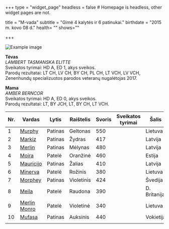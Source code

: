 +++
type = "widget_page"
headless = false  # Homepage is headless, other widget pages are not.

title = "M-vada" 
subtitle = "Gimė 4 kalytės ir 6 patinukai."
birthdate = "2015 m. kovo 08 d."
health= ""
shows=""

+++

![Example image](/img/007.png)

**Tėvas** 
<br/>
_LAMBERT TASMANSKA ELITTE_ 
<br/>
Sveikatos tyrimai: HD A, ED 1, akys sveikos. 
<br/>
Parodų rezultatai: LT CH, LV CH, BY CH, PL CH, LT VCH, LV VCH, Zenenhundų specializuotos parodos veteranų nugalėtojas 2017.

**Mama** 
<br/>
_AMBER BERNCOR_ 
<br/>
Sveikatos tyrimai: HD A, ED 0, akys sveikos. 
<br/>
Parodų rezultatai: LT, BY JCH, LT, BY CH, LT VCH.

| Nr. |    Vardas        | Lytis      |   Raištelis   | Svoris  | Sveikatos tyrimai | Šalis |
|---|----------|----|--------|----|---------|--------|
|1|[Murphy](#gallery-gallery-3)|Patinas|Geltonas|550||Lietuva|        
|2|[Markiz](#gallery-gallery-4)|Patinas|Žydras|417||Latvija|
|3|[Merlin](#gallery-gallery-5)|Patinas|Mėlynas|480||Latvija|        
|4|[Moira](#gallery-gallery-6)|Patelė|Oranžinė|460||Estija|
|5|[Mauricijo](#gallery-gallery-7)|Patinas|Žalias|410||Latvija|        
|6|[Minerva](#gallery-gallery-8)|Patelė|Rožinis| 380 ||Lietuva|
|7|[Morphey](#gallery-gallery-9)|Patinas|Violetinis|424||Švedija|
|8|[Meila](#gallery-gallery-10)|Patelė|Raudona|390||D. Britanija|        
|9|[Merlin Monro](#gallery-gallery-11)|Patelė|Violetinė|340||Lietuva|
|10|[Mufasa](#gallery-gallery-12)|Patinas|Auksinis|440||Vokietija|        
| |            |       |      |   

